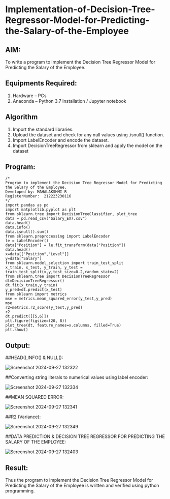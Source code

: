 # Implementation-of-Decision-Tree-Regressor-Model-for-Predicting-the-Salary-of-the-Employee

## AIM:
To write a program to implement the Decision Tree Regressor Model for Predicting the Salary of the Employee.

## Equipments Required:
1. Hardware – PCs
2. Anaconda – Python 3.7 Installation / Jupyter notebook

## Algorithm
1. Import the standard libraries.
2. Upload the dataset and check for any null values using .isnull() function.
3. Import LabelEncoder and encode the dataset.
4. Import DecisionTreeRegressor from sklearn and apply the model on the dataset

## Program:
```
/*
Program to implement the Decision Tree Regressor Model for Predicting the Salary of the Employee.
Developed by: MAHALAKSHMI R
RegisterNumber:  212223230116
*/
import pandas as pd
import matplotlib.pyplot as plt
from sklearn.tree import DecisionTreeClassifier, plot_tree
data = pd.read_csv("Salary_EX7.csv")
data.head()
data.info()
data.isnull().sum()
from sklearn.preprocessing import LabelEncoder
le = LabelEncoder()
data["Position"] = le.fit_transform(data["Position"])
data.head()
x=data[["Position","Level"]]
y=data["Salary"]
from sklearn.model_selection import train_test_split
x_train, x_test, y_train, y_test = train_test_split(x,y,test_size=0.2,random_state=2)
from sklearn.tree import DecisionTreeRegressor
dt=DecisionTreeRegressor()
dt.fit(x_train,y_train)
y_pred=dt.predict(x_test)
from sklearn import metrics
mse = metrics.mean_squared_error(y_test,y_pred)
mse
r2=metrics.r2_score(y_test,y_pred)
r2
dt.predict([[5,6]])
plt.figure(figsize=(20, 8))
plot_tree(dt, feature_names=x.columns, filled=True)
plt.show()
```

## Output:

##HEAD(),INFO() & NULL():

![Screenshot 2024-09-27 132322](https://github.com/user-attachments/assets/7c5a5ab3-230c-4a69-8098-4b0780ec5d4f)

##Converting string literals to numerical values using label encoder:

![Screenshot 2024-09-27 132334](https://github.com/user-attachments/assets/59953a99-7e6c-4497-945c-10a2c8ca8091)

##MEAN SQUARED ERROR:

![Screenshot 2024-09-27 132341](https://github.com/user-attachments/assets/4728c74b-06ec-41fd-a581-711f08a98892)

##R2 (Variance):

![Screenshot 2024-09-27 132349](https://github.com/user-attachments/assets/b0c12dd0-b1d0-4a40-b077-366fdaee59b6)

##DATA PREDICTION & DECISION TREE REGRESSOR FOR PREDICTING THE SALARY OF THE EMPLOYEE:

![Screenshot 2024-09-27 132403](https://github.com/user-attachments/assets/a5bcd986-adaa-4688-99db-79a2957ffdc1)

## Result:
Thus the program to implement the Decision Tree Regressor Model for Predicting the Salary of the Employee is written and verified using python programming.
